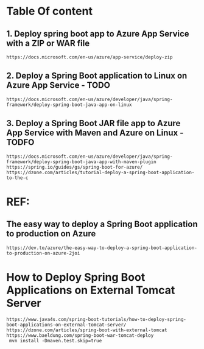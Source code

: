 # Table Of content

## 1. Deploy spring boot app to Azure App Service with a ZIP or WAR file
```
https://docs.microsoft.com/en-us/azure/app-service/deploy-zip
```

## 2. Deploy a Spring Boot application to Linux on Azure App Service  - TODO
```
https://docs.microsoft.com/en-us/azure/developer/java/spring-framework/deploy-spring-boot-java-app-on-linux
```

## 3. Deploy a Spring Boot JAR file app to Azure App Service with Maven and Azure on Linux - TODFO
```
https://docs.microsoft.com/en-us/azure/developer/java/spring-framework/deploy-spring-boot-java-app-with-maven-plugin
https://spring.io/guides/gs/spring-boot-for-azure/
https://dzone.com/articles/tutorial-deploy-a-spring-boot-application-to-the-c
```



# REF:
## The easy way to deploy a Spring Boot application to production on Azure
```
https://dev.to/azure/the-easy-way-to-deploy-a-spring-boot-application-to-production-on-azure-2joi
```
# How to Deploy Spring Boot Applications on External Tomcat Server
```
https://www.java4s.com/spring-boot-tutorials/how-to-deploy-spring-boot-applications-on-external-tomcat-server/
https://dzone.com/articles/spring-boot-with-external-tomcat
https://www.baeldung.com/spring-boot-war-tomcat-deploy
 mvn install -Dmaven.test.skip=true
```